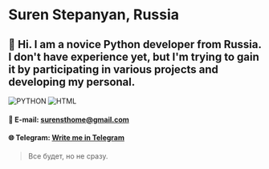 # Suren Stepanyan, **Russia**

## 👋 Hi. I am a novice Python developer from Russia. I don't have experience yet, but I'm trying to gain it by participating in various projects and developing my personal.



![PYTHON](https://img.shields.io/badge/-PYTHON-090909?style=for-the-badge&logo=python)
![HTML](https://img.shields.io/badge/-HTML-090909?style=for-the-badge&logo=html5)

#### 📧 E-mail: surensthome@gmail.com
#### 🌐 Telegram: [Write me in Telegram](https://t.me/prosto_suren)

>Все будет, но не сразу.
